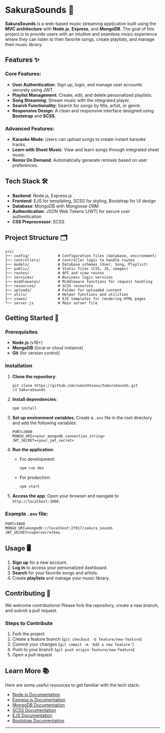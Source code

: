 # SakuraSounds 🎵

**SakuraSounds** is a web-based music streaming application built using the **MVC architecture** with **Node.js**, **Express**, and **MongoDB**. The goal of this project is to provide users with an intuitive and seamless music experience where they can listen to their favorite songs, create playlists, and manage their music library.

## Features ✨

### Core Features:
- **User Authentication**: Sign up, login, and manage user accounts securely using JWT.
- **Playlist Management**: Create, edit, and delete personalized playlists.
- **Song Streaming**: Stream music with the integrated player.
- **Search Functionality**: Search for songs by title, artist, or genre.
- **Responsive Design**: A clean and responsive interface designed using **Bootstrap** and **SCSS**.

### Advanced Features:
- **Karaoke Mode**: Users can upload songs to create instant karaoke tracks.
- **Learn with Sheet Music**: View and learn songs through integrated sheet music.
- **Remix On Demand**: Automatically generate remixes based on user preferences.

## Tech Stack 🛠️

- **Backend**: Node.js, Express.js
- **Frontend**: EJS for templating, SCSS for styling, Bootstrap for UI design
- **Database**: MongoDB with Mongoose ORM
- **Authentication**: JSON Web Tokens (JWT) for secure user authentication
- **CSS Preprocessor**: SCSS

## Project Structure 🗂️

```plaintext
src/
├── config/             # Configuration files (database, environment)
├── controllers/        # Controller logic to handle routes
├── models/             # Database schemas (User, Song, Playlist)
├── public/             # Static files (CSS, JS, images)
├── routes/             # API and view routes
├── services/           # Business logic services
├── middlewares/        # Middleware functions for request handling
├── resources/          # SCSS resources
├── uploads/            # Folder for uploaded content
├── utils/              # Helper functions and utilities
├── views/              # EJS templates for rendering HTML pages  
└── server.js           # Main server file
```

## Getting Started 🚀

### Prerequisites

- **Node.js** (v16+)
- **MongoDB** (local or cloud instance)
- **Git** (for version control)

### Installation

1. **Clone the repository**:
   ```bash
   git clone https://github.com/vuminhhieuu/SakuraSounds.git
   cd SakuraSounds
   ```

2. **Install dependencies**:
   ```bash
   npm install
   ```

3. **Set up environment variables**:
   Create a `.env` file in the root directory and add the following variables:
   ```plaintext
   PORT=3000
   MONGO_URI=<your_mongodb_connection_string>
   JWT_SECRET=<your_jwt_secret>
   ```

4. **Run the application**:
   - For development:
     ```bash
     npm run dev
     ```
   - For production:
     ```bash
     npm start
     ```

5. **Access the app**: Open your browser and navigate to `http://localhost:3000`.

### Example `.env` file:
```plaintext
PORT=3000
MONGO_URI=mongodb://localhost:27017/sakura_sounds
JWT_SECRET=supersecretkey
```

## Usage 🖥️

1. **Sign up** for a new account.
2. **Log in** to access your personalized dashboard.
3. **Search** for your favorite songs and artists.
4. Create **playlists** and manage your music library.

## Contributing 🤝

We welcome contributions! Please fork the repository, create a new branch, and submit a pull request.

### Steps to Contribute

1. Fork the project
2. Create a feature branch (`git checkout -b feature/new-feature`)
3. Commit your changes (`git commit -m 'Add a new feature'`)
4. Push to your branch (`git push origin feature/new-feature`)
5. Open a pull request

## Learn More 📚

Here are some useful resources to get familiar with the tech stack:
- [Node.js Documentation](https://nodejs.org/en/docs/)
- [Express.js Documentation](https://expressjs.com/)
- [MongoDB Documentation](https://www.mongodb.com/docs/)
- [SCSS Documentation](https://sass-lang.com/documentation)
- [EJS Documentation](https://ejs.co/)
- [Bootstrap Documentation](https://getbootstrap.com/)

---
